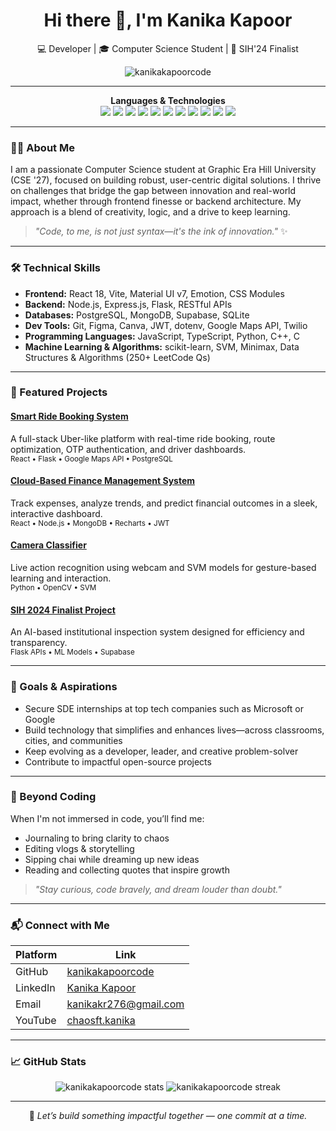 <h1 align="center">Hi there 👋, I'm Kanika Kapoor</h1>
<p align="center">
  💻 Developer | 🎓 Computer Science Student | 🏅 SIH'24 Finalist  
</p>

<p align="center">
  <img src="https://komarev.com/ghpvc/?username=kanikakapoorcode&label=Profile%20views&color=0e75b6&style=flat" alt="kanikakapoorcode" />
</p>

---

<p align="center">
  <b>Languages & Technologies</b><br>
  <img src="https://img.shields.io/badge/-JavaScript-F7DF1E?logo=javascript&logoColor=black&style=for-the-badge" />
  <img src="https://img.shields.io/badge/-TypeScript-3178C6?logo=typescript&logoColor=white&style=for-the-badge" />
  <img src="https://img.shields.io/badge/-Python-3776AB?logo=python&logoColor=white&style=for-the-badge" />
  <img src="https://img.shields.io/badge/-C++-00599C?logo=c%2B%2B&logoColor=white&style=for-the-badge" />
  <img src="https://img.shields.io/badge/-C-00599C?logo=c&logoColor=white&style=for-the-badge" />
  <img src="https://img.shields.io/badge/-React-61DAFB?logo=react&logoColor=black&style=for-the-badge" />
  <img src="https://img.shields.io/badge/-Node.js-339933?logo=node.js&logoColor=white&style=for-the-badge" />
  <img src="https://img.shields.io/badge/-Flask-000000?logo=flask&logoColor=white&style=for-the-badge" />
  <img src="https://img.shields.io/badge/-PostgreSQL-4169E1?logo=postgresql&logoColor=white&style=for-the-badge" />
  <img src="https://img.shields.io/badge/-MongoDB-47A248?logo=mongodb&logoColor=white&style=for-the-badge" />
  <img src="https://img.shields.io/badge/-Supabase-3ECF8E?logo=supabase&logoColor=white&style=for-the-badge" />
</p>

---

### 👩‍💻 About Me

I am a passionate Computer Science student at Graphic Era Hill University (CSE '27), focused on building robust, user-centric digital solutions. I thrive on challenges that bridge the gap between innovation and real-world impact, whether through frontend finesse or backend architecture. My approach is a blend of creativity, logic, and a drive to keep learning.

> _"Code, to me, is not just syntax—it's the ink of innovation."_ ✨

---

### 🛠️ Technical Skills

- **Frontend:** React 18, Vite, Material UI v7, Emotion, CSS Modules  
- **Backend:** Node.js, Express.js, Flask, RESTful APIs  
- **Databases:** PostgreSQL, MongoDB, Supabase, SQLite  
- **Dev Tools:** Git, Figma, Canva, JWT, dotenv, Google Maps API, Twilio  
- **Programming Languages:** JavaScript, TypeScript, Python, C++, C  
- **Machine Learning & Algorithms:** scikit-learn, SVM, Minimax, Data Structures & Algorithms (250+ LeetCode Qs)  

---

### 🚀 Featured Projects

#### [Smart Ride Booking System](https://github.com/kanikakapoorcode/SmartRide-Frontend)
A full-stack Uber-like platform with real-time ride booking, route optimization, OTP authentication, and driver dashboards.  
<sub>React • Flask • Google Maps API • PostgreSQL</sub>

#### [Cloud-Based Finance Management System](https://github.com/kanikakapoorcode/cloud-based-finance-management-system)
Track expenses, analyze trends, and predict financial outcomes in a sleek, interactive dashboard.  
<sub>React • Node.js • MongoDB • Recharts • JWT</sub>

#### [Camera Classifier](https://github.com/kanikakapoorcode/Camera-Classifier)
Live action recognition using webcam and SVM models for gesture-based learning and interaction.  
<sub>Python • OpenCV • SVM</sub>

#### [SIH 2024 Finalist Project](https://github.com/kanikakapoorcode/SIH-2024-MAIN)
An AI-based institutional inspection system designed for efficiency and transparency.  
<sub>Flask APIs • ML Models • Supabase</sub>

---

### 🎯 Goals & Aspirations

- Secure SDE internships at top tech companies such as Microsoft or Google  
- Build technology that simplifies and enhances lives—across classrooms, cities, and communities  
- Keep evolving as a developer, leader, and creative problem-solver  
- Contribute to impactful open-source projects

---

### 🌱 Beyond Coding

When I'm not immersed in code, you’ll find me:
- Journaling to bring clarity to chaos  
- Editing vlogs & storytelling  
- Sipping chai while dreaming up new ideas  
- Reading and collecting quotes that inspire growth  

> _"Stay curious, code bravely, and dream louder than doubt."_

---

### 📬 Connect with Me

| Platform   | Link |
|------------|------|
| GitHub     | [kanikakapoorcode](https://github.com/kanikakapoorcode) |
| LinkedIn   | [Kanika Kapoor](https://linkedin.com/in/kanika-kapoor-532216286e) |
| Email      | kanikakr276@gmail.com |
| YouTube    | [chaosft.kanika](https://youtube.com/@ft.kanika_kapoor_27?si=QCWW9PDFnz3HkizC) |

---

### 📈 GitHub Stats

<p align="center">
  <img src="https://github-readme-stats.vercel.app/api?username=kanikakapoorcode&show_icons=true&theme=radical" alt="kanikakapoorcode stats" />
  <img src="https://github-readme-streak-stats.herokuapp.com/?user=kanikakapoorcode&theme=radical" alt="kanikakapoorcode streak" />
</p>

---

<p align="center">
  🌸 <i>Let’s build something impactful together — one commit at a time.</i>
</p>
